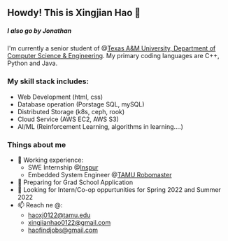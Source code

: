 ## Howdy! This is Xingjian Hao 👋
##### I also go by Jonathan
<!--
**PTJohn0122/PTJohn0122** is a ✨ _special_ ✨ repository because its `README.md` (this file) appears on your GitHub profile.

Here are some ideas to get you started:

- 🔭 I’m currently working on ...
- 🌱 I’m currently learning ...
- 👯 I’m looking to collaborate on ...
- 🤔 I’m looking for help with ...
- 💬 Ask me about ...
- 📫 How to reach me: ...
- 😄 Pronouns: ...
- ⚡ Fun fact: ...
-->

I'm currently a senior student of @[Texas A&M University, Department of Computer Science & Engineering](https://engineering.tamu.edu/cse/index.html). My primary coding languages are C++, Python and Java.
### My skill stack includes:
- Web Development (html, css)
- Database operation (Porstage SQL, mySQL)
- Distributed Storage (k8s, ceph, rook)
- Cloud Service (AWS EC2, AWS S3)
- AI/ML (Reinforcement Learning, algorithms in learning....)

### Things about me
- 🔭 Working experience:
  - SWE Internship @[Inspur](https://en.inspur.com/)
  - Embedded System Engineer @[TAMU Robomaster](https://www.tamurobomasters.com/) 
- 🌱 Preparing for Grad School Application
- 👯 Looking for Intern/Co-op oppurtunities for Spring 2022 and Summer 2022
- 📫 Reach ne @:
  - haoxj0122@tamu.edu
  - xingjianhao0122@gmail.com
  - haofindjobs@gmail.com
